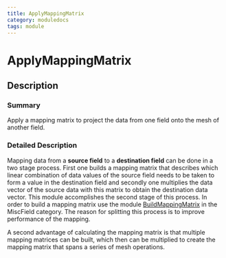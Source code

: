 ```yaml
---
title: ApplyMappingMatrix
category: moduledocs
tags: module
---
```


# ApplyMappingMatrix

## Description

### Summary

Apply a mapping matrix to project the data from one field onto the mesh of another field.

### Detailed Description

Mapping data from a **source field** to a **destination field** can be done in a two stage process. First one builds a mapping matrix that describes which linear combination of data values of the source field needs to be taken to form a value in the destination field and secondly one multiplies the data vector of the source data with this matrix to obtain the destination data vector. This module accomplishes the second stage of this process. In order to build a mapping matrix use the module [BuildMappingMatrix](buildmappingmatrix) in the MiscField category. The reason for splitting this process is to improve performance of the mapping.

A second advantage of calculating the mapping matrix is that multiple mapping matrices can be built, which then can be multiplied to create the mapping matrix that spans a series of mesh operations.

